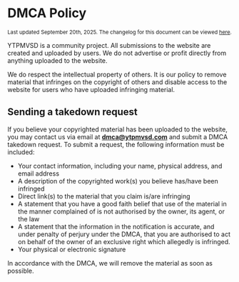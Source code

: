 # DMCA Policy
<small>Last updated September 20th, 2025. The changelog for this document can be viewed [here](https://github.com/ytpmvsd/ytpmvsd/commits/master/static/wiki/pages/dmca_policy.md).</small>

YTPMVSD is a community project. All submissions to the website are created and uploaded by users. We do not advertise or profit directly from anything uploaded to the website.

We do respect the intellectual property of others. It is our policy to remove material that infringes on the copyright of others and disable access to the website for users who have uploaded infringing material.

## Sending a takedown request

If you believe your copyrighted material has been uploaded to the website, you may contact us via email at **dmca@ytpmvsd.com** and submit a DMCA takedown request. To submit a request, the following information must be included:

- Your contact information, including your name, physical address, and email address
- A description of the copyrighted work(s) you believe has/have been infringed
- Direct link(s) to the material that you claim is/are infringing
- A statement that you have a good faith belief that use of the material in the manner complained of is not authorised by the owner, its agent, or the law
- A statement that the information in the notification is accurate, and under penalty of perjury under the DMCA, that you are authorised to act on behalf of the owner of an exclusive right which allegedly is infringed.
- Your physical or electronic signature

In accordance with the DMCA, we will remove the material as soon as possible.